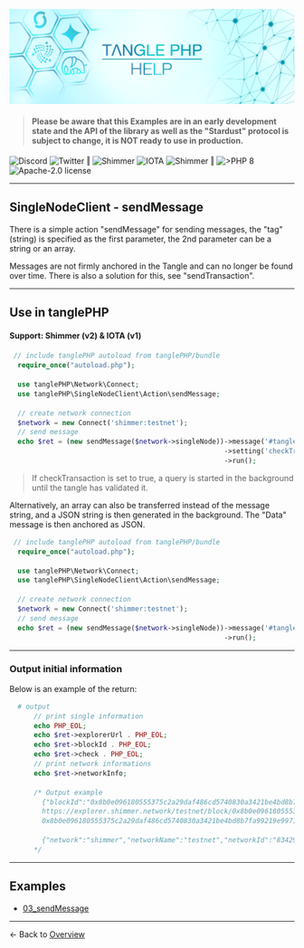 ![](.meta/Banner.png)

> #### Please be aware that this Examples are in an early development state and the API of the library as well as the "Stardust" protocol is subject to change, it is NOT ready to use in production.

<a href="https://discord.iota.org/" style="text-decoration:none;"><img src="https://img.shields.io/badge/Discord-9cf.svg?style=social&logo=discord" alt="Discord"></a>
<a href="https://twitter.com/tanglePHP/" style="text-decoration:none;"><img src="https://img.shields.io/badge/Twitter-@tanglePHP-9cf.svg?style=social&logo=twitter" alt="Twitter"></a> ‖
<a href="https://www.tanglephp.com/" style="text-decoration:none;"><img src="https://img.shields.io/badge/tanglePHP-grey?style=flat-square&logo=tanglePHP" alt="Shimmer"></a>
<a href="https://www.iota.org/" style="text-decoration:none;"><img src="https://img.shields.io/badge/IOTA-grey?style=flat-square&logo=iota" alt="IOTA"></a>
<a href="https://www.shimmer.network/" style="text-decoration:none;"><img src="https://img.shields.io/badge/Shimmer-grey?style=flat-square&logo=shimmer" alt="Shimmer"></a> ‖
<a href="https://www.php.net/" style="text-decoration:none;"><img src="https://img.shields.io/badge/PHP->= 8.1.x-blue?style=flat-square&logo=php" alt=">PHP 8"></a>
<a href="https://github.com/iota-community/iota.php/LICENSE" style="text-decoration:none;"><img src="https://img.shields.io/badge/license-Apache--2.0-green?style=flat-square" alt="Apache-2.0 license"></a>

---

## SingleNodeClient - sendMessage

There is a simple action "sendMessage" for sending messages, the "tag" (string) is specified as the first parameter, the 2nd parameter can be a string or an array.

Messages are not firmly anchored in the Tangle and can no longer be found over time. There is also a solution for this, see "sendTransaction".

---

## Use in tanglePHP

#### Support: Shimmer (v2) & IOTA (v1)

```PHP
 // include tanglePHP autoload from tanglePHP/bundle
  require_once("autoload.php");

  use tanglePHP\Network\Connect;
  use tanglePHP\SingleNodeClient\Action\sendMessage;

  // create network connection
  $network = new Connect('shimmer:testnet');
  // send message
  echo $ret = (new sendMessage($network->singleNode))->message('#tanglePHP', 'tanglePHP sendMessage test! follow me on Twitter @tanglePHP')
                                                     ->setting('checkTransaction', false)
                                                     ->run();
```

> If checkTransaction is set to true, a query is started in the background until the tangle has validated it.


Alternatively, an array can also be transferred instead of the message string, and a JSON string is then generated in the background. The "Data" message is then anchored as JSON.

```PHP
 // include tanglePHP autoload from tanglePHP/bundle
  require_once("autoload.php");

  use tanglePHP\Network\Connect;
  use tanglePHP\SingleNodeClient\Action\sendMessage;

  // create network connection
  $network = new Connect('shimmer:testnet');
  // send message
  echo $ret = (new sendMessage($network->singleNode))->message('#tanglePHP', ['key1' => 'msg1', 'key2' => 'msg2'])
                                                     ->run();
```

---

### Output initial information
Below is an example of the return:

```PHP
  # output
      // print single information
      echo PHP_EOL;
      echo $ret->explorerUrl . PHP_EOL;
      echo $ret->blockId . PHP_EOL;
      echo $ret->check . PHP_EOL;
      // print network informations
      echo $ret->networkInfo;
  
      /* Output example
        {"blockId":"0x8b0e096180555375c2a29daf486cd5740830a3421be4bd8b7fa99219e9971dfa","check":null,"explorerUrl":"https:\/\/explorer.shimmer.network\/testnet\/block\/0x8b0e096180555375c2a29daf486cd5740830a3421be4bd8b7fa99219e9971dfa","networkInfo":{"network":"shimmer","networkName":"testnet","networkId":"8342982141227064571","protocolVersion":2,"singleNodeName":"HORNET","singleNodeVersion":"2.0.0-beta.10","singleNodeHealthy":true,"features":["pow"],"baseToken":"SMR","coinType":4219,"bech32Hrp":"rms"}}
        https://explorer.shimmer.network/testnet/block/0x8b0e096180555375c2a29daf486cd5740830a3421be4bd8b7fa99219e9971dfa
        0x8b0e096180555375c2a29daf486cd5740830a3421be4bd8b7fa99219e9971dfa
        
        {"network":"shimmer","networkName":"testnet","networkId":"8342982141227064571","protocolVersion":2,"singleNodeName":"HORNET","singleNodeVersion":"2.0.0-beta.10","singleNodeHealthy":true,"features":["pow"],"baseToken":"SMR","coinType":4219,"bech32Hrp":"rms"}
      */
```

---

## Examples

+ [03_sendMessage](https://github.com/tanglePHP/bundle/blob/main/examples/src/singlenode-client/Action/03_sendMessage.php)

---

<- Back to [Overview](000_index.md)